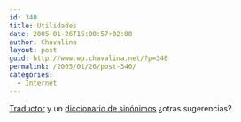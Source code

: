 ```yaml
---
id: 340
title: Utilidades
date: 2005-01-26T15:00:57+02:00
author: Chavalina
layout: post
guid: http://www.wp.chavalina.net/?p=340
permalink: /2005/01/26/post-340/
categories:
  - Internet
---
```

<a href="http://www.elmundo.es/traductor/" target="_blank">Traductor</a> y un <a href="http://www.lenguaje.com/herramientas/tesauro/default.htm" target="_blank">diccionario de sinónimos</a> ¿otras sugerencias?